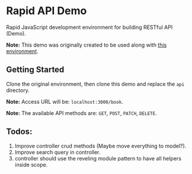 # Rapid API Demo

Rapid JavaScript development environment for building RESTful API (Demo).

**Note:** This demo was originally created to be used along with [this environment](https://github.com/nuotron/rapid-api).

## Getting Started

Clone the original environment,
then clone this demo and replace the `api` directory.

**Note:** Access URL will be: `localhost:3000/book`.

**Note:** The available API methods are: `GET`, `POST`, `PATCH`, `DELETE`.

## Todos:
1. Improve controller crud methods (Maybe move everything to model?).
2. Improve search query in controller.
4. controller should use the reveling module pattern to have all helpers inside scope.
